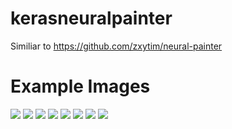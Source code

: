 # kerasneuralpainter
Similiar to https://github.com/zxytim/neural-painter

# Example Images
![](http://i.imgur.com/5msYPgK.png)
![](http://i.imgur.com/wSd8yh7.png)
![](http://i.imgur.com/omJMdMx.png)
![](http://i.imgur.com/Of3zmz7.png)
![](http://i.imgur.com/IDcYcGD.png)
![](http://i.imgur.com/xStRoVI.png)
![](http://i.imgur.com/f4oPCV9.png)
![](http://i.imgur.com/KMbnrII.png)
